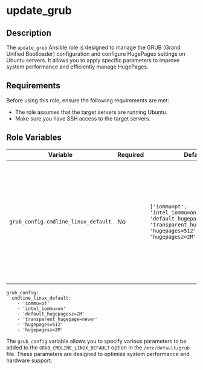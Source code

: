 update_grub
=================

Description
-----------
The `update_grub` Ansible role is designed to manage the GRUB (Grand Unified Bootloader) configuration and configure HugePages settings on Ubuntu servers. It allows you to apply specific parameters to improve system performance and efficiently manage HugePages.

Requirements
------------
Before using this role, ensure the following requirements are met:

- The role assumes that the target servers are running Ubuntu.
- Make sure you have SSH access to the target servers.

Role Variables
--------------

| Variable                            | Required | Default                                                                                                                   | Comments |
|-------------------------------------|----------|---------------------------------------------------------------------------------------------------------------------------|----------|
| `grub_config.cmdline_linux_default` |    No    | `['iommu=pt', 'intel_iommu=on', 'default_hugepagesz=2M', 'transparent_hugepage=never', 'hugepages=512', 'hugepagesz=2M']` | List of GRUB kernel command line options. You can customize this list to add or modify kernel command line options for GRUB. |

```
grub_config:
  cmdline_linux_default:
    - 'iommu=pt'
    - 'intel_iommu=on'
    - 'default_hugepagesz=2M'
    - 'transparent_hugepage=never'
    - 'hugepages=512'
    - 'hugepagesz=2M'

```

The `grub_config` variable allows you to specify various parameters to be added to the `GRUB_CMDLINE_LINUX_DEFAULT` option in the `/etc/default/grub` file. These parameters are designed to optimize system performance and hardware support.

